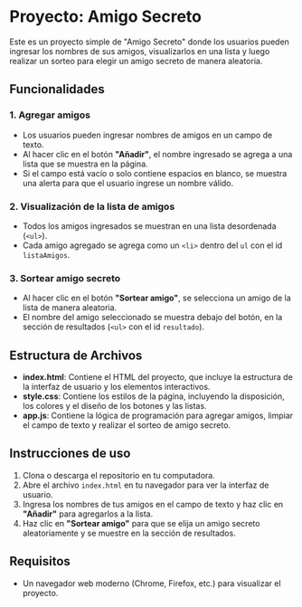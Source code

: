 # Proyecto: Amigo Secreto

Este es un proyecto simple de "Amigo Secreto" donde los usuarios pueden ingresar los nombres de sus amigos, visualizarlos en una lista y luego realizar un sorteo para elegir un amigo secreto de manera aleatoria.

## Funcionalidades

### 1. **Agregar amigos**
- Los usuarios pueden ingresar nombres de amigos en un campo de texto.
- Al hacer clic en el botón **"Añadir"**, el nombre ingresado se agrega a una lista que se muestra en la página.
- Si el campo está vacío o solo contiene espacios en blanco, se muestra una alerta para que el usuario ingrese un nombre válido.

### 2. **Visualización de la lista de amigos**
- Todos los amigos ingresados se muestran en una lista desordenada (`<ul>`).
- Cada amigo agregado se agrega como un `<li>` dentro del `ul` con el id `listaAmigos`.

### 3. **Sortear amigo secreto**
- Al hacer clic en el botón **"Sortear amigo"**, se selecciona un amigo de la lista de manera aleatoria.
- El nombre del amigo seleccionado se muestra debajo del botón, en la sección de resultados (`<ul>` con el id `resultado`).

## Estructura de Archivos

- **index.html**: Contiene el HTML del proyecto, que incluye la estructura de la interfaz de usuario y los elementos interactivos.
- **style.css**: Contiene los estilos de la página, incluyendo la disposición, los colores y el diseño de los botones y las listas.
- **app.js**: Contiene la lógica de programación para agregar amigos, limpiar el campo de texto y realizar el sorteo de amigo secreto.

## Instrucciones de uso

1. Clona o descarga el repositorio en tu computadora.
2. Abre el archivo `index.html` en tu navegador para ver la interfaz de usuario.
3. Ingresa los nombres de tus amigos en el campo de texto y haz clic en **"Añadir"** para agregarlos a la lista.
4. Haz clic en **"Sortear amigo"** para que se elija un amigo secreto aleatoriamente y se muestre en la sección de resultados.

## Requisitos

- Un navegador web moderno (Chrome, Firefox, etc.) para visualizar el proyecto.


